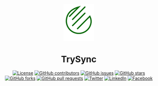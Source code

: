 <div align="center">

![TrySync](energync.svg)


# TrySync

[![License](https://img.shields.io/badge/license-MIT-blue.svg)](https://opensource.org/licenses/MIT)
[![GitHub contributors](https://img.shields.io/github/contributors/TryEnergy/TrySync.svg)](https://github.com/TryEnergy/TrySync/graphs/contributors)
[![GitHub issues](https://img.shields.io/github/issues/TryEnergy/TrySync.svg)](https://github.com/TryEnergy/TrySync/issues)
[![GitHub stars](https://img.shields.io/github/stars/TryEnergy/TrySync.svg)](https://github.com/TryEnergy/TrySync/stargazers)
[![GitHub forks](https://img.shields.io/github/forks/TryEnergy/TrySync.svg)](https://github.com/TryEnergy/TrySync/network)
[![GitHub pull requests](https://img.shields.io/github/issues-pr/TryEnergy/TrySync.svg)](https://github.com/TryEnergy/TrySync/pulls)
[![Twitter](https://img.shields.io/twitter/url/http/shields.io.svg?style=social)](https://twitter.com/intent/tweet?url=https://github.com/TryEnergy/TrySync.git)
[![LinkedIn](https://img.shields.io/badge/LinkedIn-Share-blue)](https://www.linkedin.com/sharing/share-offsite/?url=https://github.com/TryEnergy/TrySync.git)
[![Facebook](https://img.shields.io/badge/Facebook-Share-blue)](https://www.facebook.com/sharer/sharer.php?u=https://github.com/TryEnergy/TrySync.git)

</div>
